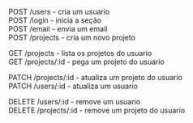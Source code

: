 POST /users - cria um usuario <br/>
POST /login - inicia a seção <br/>
POST /email - envia um email <br/>
POST /projects - cria um novo projeto <br/>

GET /projects - lista os projetos do usuario <br/>
GET /projects/:id - pega um projeto do usuario <br/>

PATCH /projects/:id - atualiza um projeto do usuario <br/>
PATCH /users/:id - atualiza um usuario <br/>

DELETE /users/:id - remove um usuario <br/>
DELETE /projects/:id - remove um projeto do usuario <br/>
